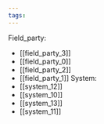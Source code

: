 ```yaml
---
tags:
---
```

Field_party:
- [[field_party_3]]
- [[field_party_0]]
- [[field_party_2]]
- [[field_party_1]]
System:
- [[system_12]]
- [[system_10]]
- [[system_13]]
- [[system_11]]
